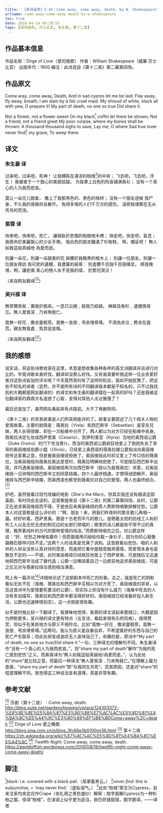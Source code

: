 ```yaml
---
title: '《英诗金库》I-44：Come away, come away, death, by W. Shakespeare'
urlname: come-away-come-away-death-by-w-shakespeare
toc: true
date: 2018-04-24 00:29:53
tags: [英诗金库, 莎士比亚, 朱生豪, 第十二夜]
---
```


## 作品基本信息

作品名称：Dirge of Love（爱的挽歌）
作者：William Shakespeare（威廉·莎士比亚）
出版年代：1600
编注：此诗选自《第十二夜》第二幕第四场。

## 作品原文

Come aray, come away, Death,
And in sad cypres let me be laid;
Flay away, fly away, breath;
I am slain by a fair cruel maid.
My shroud of white, stuck all with yew,
O prepare it!
My part of death, no one so true
Did share it.

Not a flower, not a flower sweet
On my black<a href="#note1" id="note1ref"><sup>1</sup></a> coffin let there be strown;
Not a friend, not a friend greet
My poor corpse, where my bones shall be thrown:
A thousand thousand sighs to save,
Lay me, O where
Sad true lover never find<a href="#note2" id="note2ref"><sup>2</sup></a> my grave,
To weep there.

## 译文
### 朱生豪 译
过来吧，过来吧，死神！
让我横陈在凄凉的柏棺<a href="#note3" id="note3ref"><sup>3</sup></a>的中央；
飞去吧，飞去吧，浮生！
我被害于一个狠心的美貌姑娘。
为我罩上白色的殓衾铺满紫衫；
没有一个真心的人为我而悲哀。

莫让一朵花儿甜柔，
撒上了我那黑色的、黑色的棺材；
没有一个朋友迓候
我尸身，不久我的骨骼将会散开。
免得多情的人们千万次的感伤，
请把我埋葬在无从凭吊的荒场。

### 紫蓉 译
快來吧，快來吧，死亡，
讓我臥於悲傷的柏樹棺木裡；
快走吧，快走吧，氣息；
我喪命於美麗狠心的少女手裡。
我白色的屍衣鋪滿了杉樹枝，
啊，備妥吧！
無人如我這般真誠地
為愛而逝。

別讓一朵花，別讓一朵甜美的花
拋擲於我黝黑的棺木上；
別讓一位朋友，別讓一位朋友拜訪
我可悲的遺體，我遭棄的屍骨：
別虛擲千百個千百個嘆息，
將我掩埋，啊，讓悲傷
真心的戀人永不見我的墳，
於那兒哭泣！

（来自网友翻译<a href="#bib1" id="bib1ref"><sup>[1]</sup></a>）

### 吴兴禄 译
無常爾來矣﹐置我於柩床。一息已云絕﹐殺我乃姣娘。
麻絰及紫杉﹐速備慎毋忘。無人愛我深﹐乃肯殉我亡。

竟無一好花﹐撒余靈柩旁。竟無一良朋﹐弔余埋骨場。
不須為余泣﹐葬余在遐荒。親友無覓處﹐免其徒哀傷。

（来自网友翻译<a href="#bib2" id="bib2ref"><sup>[2]</sup></a>）

## 我的感想

说实话，将这些诗歌收录在这里，本意是想收集各种各样的英文诗翻译并且进行对比的，毕竟诗歌本身好找，翻译却没那么好找。又有谁真要听我这样一位业余爱好者对这些诗妄加的评论呢？今天竟然真的有了这样的机会，我却开始犹豫了，把这些不知名的译者（显然，并不是所有诗的不同翻译版本都是不知名的，只不过我找到的大概都是网友翻译的）的译文和朱生豪的翻译摆在一起真的好吗？还是我被这位翻译家的鼎鼎大名迷惑了心智，变得对其他人太过傲慢了？

最后还是加了，虽然网名看起来有点尴尬。大不了再删除呗。

《第十二夜》的背景故事是人们所耳熟能详的了。故事主要叙述了几个相关人物的爱情故事。主要的剧情是：薇奥拉（Viola）和西巴斯辛（Sebastian）是孪生兄妹，两人长得很像，却在一次船难中分开了，两人都以为对方已经在船难中丧身。薇奥拉决定化妆成西萨里奥（Cesario），到伊利里亚（Illyria）当地的奥西诺公爵（Duke Orsino）的门下充当男仆。而当时奥西诺公爵疯狂地爱上了刚刚失去了哥哥的奥丽维娅伯爵小姐（Olivia）。已经爱上奥西诺的薇奥拉被公爵指派向奥丽维娅传达爱慕之意，但是被奥丽维娅拒绝了。奥丽维娅此时却又爱上了传口信的薇奥拉，当奥丽维娅向薇奥拉表达爱意时，薇奥拉明确地拒绝了。可是随后西巴斯辛出现，并巧遇奥丽维娅。奥丽维娅再次向西巴斯辛（她以为是薇奥拉）求爱，对奥丽维娅一见钟情的西巴斯辛立刻同意结婚，四个人最终相遇，才使得谜团解开，奥丽维娅与西巴斯辛结婚，而奥西诺也察觉到薇奥拉对自己的爱情，两人也最终结合。<a href="#bib3" id="bib3ref"><sup>[3]</sup></a>

好吧，虽然我看过现代改编的电影《She's the Man》，但其实我还没有细读这部喜剧，有时间会去读的。这首歌就来自《第十二夜》的第二幕第四场。此时，公爵正在追求奥丽维娅而不得，于是他召来奥丽维娅的弄人费斯特唱歌排解忧愁。公爵本人对这首歌是这么评价的：“啊，朋友！来，把我们昨夜听的那支歌儿再唱一遍。好好听着，西萨里奥。那是个古老而平凡的歌儿，是晒着太阳的纺线工人和织布工人以及无忧无虑的制花边的女郎们常唱的；歌里的话儿都是些平常不过的真理，搬弄着纯朴的古代的那种爱情的纯洁。”而费斯特唱完之后，对公爵这样说：“好，忧愁之神保佑着你！但愿裁缝用闪缎给你裁一身衫子，因为你的心就像猫眼石那样闪烁不定。”这两个人的话真是充满了讽刺。这首歌看似悲伤，唱的人和听的人却全没有认真对待的意思，而是把它看作是随意搬弄感情，而爱情本身也是飘忽不定的——不错，此时奥丽维娅已经疯狂地爱上了西萨里奥，可是随后又迅速地把西巴斯辛当成了替代品；公爵一边嘲讽着自己一边疯狂地追求奥丽维娅，可是之后又对与薇奥拉结合感到相当满意。

网上有一篇评论<a href="#bib4" id="bib4ref"><sup>[4]</sup></a>详细地论述了这部剧本中死亡的形象。总之，就是死亡的阴影看似无处不在（海难、薇奥拉和西巴斯辛互相以为对方死了、奥丽维娅的哥哥，以及这首诗中为爱情要死要活的公爵），但实际上却没有什么威力（海难中死去的人没有多加描写，薇奥拉和西巴斯辛都活得好好的，奥丽维娅已经准备好投入新生活，公爵也迅速移情别恋）。这一点倒是很有趣。

似乎是时候比较一下翻译了。我冒昧地觉得，紫蓉的译文读起来更顺口，大概是因为押韵更多。吴兴禄的译文更有特点（五言诗，看起来很有乐府风格），值得赞赏，但似乎在某些地方与原义不相符合。比如“竟無一好花﹐撒余靈柩旁。竟無一良朋﹐弔余埋骨場。”这两句，我认为原义是自暴自弃，不希望美好的东西与自己的死亡产生联系；但此处却变成哀叹无人哀悼自己了。有趣的是，原诗中“My part of death, no one so true/Did share it.”一句，三种译文的理解均不同。朱生豪译作“没有一个真心的人为我而悲哀。”，将“share my part of death”解作“为我的死亡感到悲伤”之义。而紫蓉译为“無人如我這般真誠地/為愛而逝。”，认为此处的“share”是比较之意。而最后一种译法“無人愛我深﹐乃肯殉我亡。”在理解上最为直接，“share my part of death”即“与我同生共死”。究其原因，还是对“share”的程度理解不同。我觉得这三种说法各有道理，真是非常有趣。

## 参考文献
<a id="bib1" href="#bib1ref"><sup>[1]</sup></a> 莎劇〈第十二夜〉︰Come away, death. http://blog.xuite.net/gardenofpoems/vistara/124303372-%E8%8E%8E%E5%8A%87%E3%80%88%E7%AC%AC%E5%8D%81%E4%BA%8C%E5%A4%9C%E3%80%89%EF%B8%B0Come+away%2C+death
<a id="bib2" href="#bib2ref"><sup>[2]</sup></a> Dirge of Love 愛之輓歌. http://blog.sina.com.cn/s/blog_3fc68e3b0100mj36.html
<a id="bib3" href="#bib3ref"><sup>[3]</sup></a> 第十二夜. https://zh.wikipedia.org/wiki/%E7%AC%AC%E5%8D%81%E4%BA%8C%E5%A4%9C
<a id="bib4" href="#bib4ref"><sup>[4]</sup></a> Twelfth Night: Come away, come away, death. https://agoldoffish.wordpress.com/2010/08/16/twelfth-night-come-away-come-away-death/

## 脚注
<a id="note1" href="#note1ref"><sup>1</sup></a>*black*: i.e. covered with a black pall.（笼罩着黑云。）
<a id="note2" href="#note2ref"><sup>2</sup></a>*never find*: this is subjunctive, = 'may never find.'（虚拟语气。）
<a id="note3" href="#note3ref"><sup>3</sup></a>此处“柏棺”原文为Cypress，自来注家均肯定应作Crape（丧礼用之黑色皱纱）解释；按字面解Cypress为一种杉柏之属，径译“柏棺”，在语调上似乎更为适当，故仍将错就错，据字臆译。——译者
